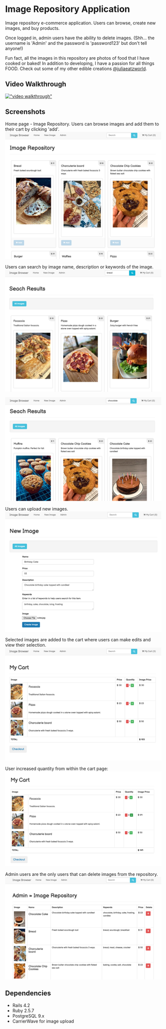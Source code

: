 # Image Repository Application

Image repository e-commerce application. Users can browse, create new images, and buy products.

Once logged in, admin users have the ability to delete images.
(Shh... the username is 'Admin' and the password is 'password123' but don't tell anyone!)

Fun fact, all the images in this repository are photos of food that I have cooked or baked!
In addition to developing, I have a passion for all things FOOD.
Check out some of my other edible creations [@juliaeatzworld](https://www.instagram.com/juliaeatzworld/).

## Video Walkthrough

[!["video walkthrough"](https://img.youtube.com/vi/u3zP76PTxTI/0.jpg)](https://youtu.be/u3zP76PTxTI)

## Screenshots

Home page - Image Repository. Users can browse images and add them to their cart by clicking 'add'.
!["home_page"](https://github.com/dimontejulia/image-repo/blob/master/app/assets/screenshots/home_page.png)

Users can search by image name, description or keywords of the image.
!["search1"](https://github.com/dimontejulia/image-repo/blob/master/app/assets/screenshots/search1.png)

!["seach2"](https://github.com/dimontejulia/image-repo/blob/master/app/assets/screenshots/search2.png)

Users can upload new images.
!["new_image"](https://github.com/dimontejulia/image-repo/blob/master/app/assets/screenshots/new_image.png)

Selected images are added to the cart where users can make edits and view their selection.
!["cart"](https://github.com/dimontejulia/image-repo/blob/master/app/assets/screenshots/cart.png)

User increased quantity from within the cart page:
!["cart_update_quant"](https://github.com/dimontejulia/image-repo/blob/master/app/assets/screenshots/cart_update_quant.png)

Admin users are the only users that can delete images from the repository.
!["admin"](https://github.com/dimontejulia/image-repo/blob/master/app/assets/screenshots/admin.png)

## Dependencies

- Rails 4.2
- Ruby 2.5.7
- PostgreSQL 9.x
- CarrierWave for image upload
